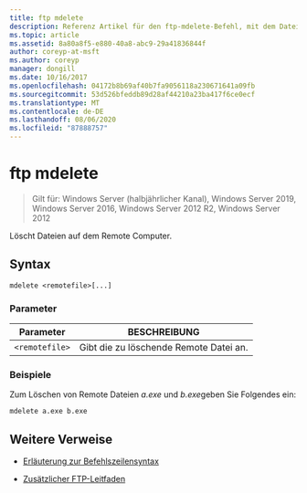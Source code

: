 ```yaml
---
title: ftp mdelete
description: Referenz Artikel für den ftp-mdelete-Befehl, mit dem Dateien auf dem Remote Computer gelöscht werden.
ms.topic: article
ms.assetid: 8a80a8f5-e880-40a8-abc9-29a41836844f
author: coreyp-at-msft
ms.author: coreyp
manager: dongill
ms.date: 10/16/2017
ms.openlocfilehash: 04172b8b69af40b7fa9056118a230671641a09fb
ms.sourcegitcommit: 53d526bfeddb89d28af44210a23ba417f6ce0ecf
ms.translationtype: MT
ms.contentlocale: de-DE
ms.lasthandoff: 08/06/2020
ms.locfileid: "87888757"
---
```

# <a name="ftp-mdelete"></a>ftp mdelete

> Gilt für: Windows Server (halbjährlicher Kanal), Windows Server 2019, Windows Server 2016, Windows Server 2012 R2, Windows Server 2012

Löscht Dateien auf dem Remote Computer.

## <a name="syntax"></a>Syntax
```
mdelete <remotefile>[...]
```

### <a name="parameters"></a>Parameter

| Parameter | BESCHREIBUNG |
| --------- | ----------- |
| `<remotefile>` | Gibt die zu löschende Remote Datei an. |

### <a name="examples"></a>Beispiele

Zum Löschen von Remote Dateien *a.exe* und *b.exe*geben Sie Folgendes ein:

```
mdelete a.exe b.exe
```

## <a name="additional-references"></a>Weitere Verweise

- [Erläuterung zur Befehlszeilensyntax](command-line-syntax-key.md)

- [Zusätzlicher FTP-Leitfaden](/previous-versions/orphan-topics/ws.10/cc756013(v=ws.10))
